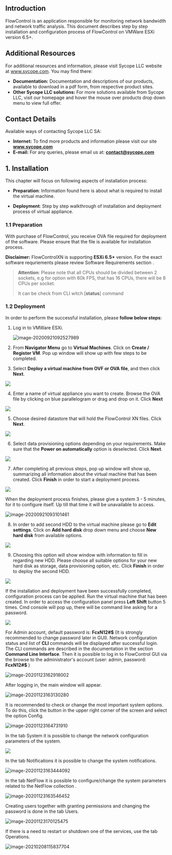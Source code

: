 ## Introduction

FlowControl is an application responsible for monitoring network bandwidth and network traffic analysis. This document describes step by step installation and configuration process of FlowControl on VMWare ESXi version 6.5+.	

## Additional Resources

For additional resources and information, please visit Sycope LLC website at www.sycope.com. You may find there:

-   **Documentation:** Documentation and descriptions of our products, available to download in a pdf form, from respective product sites.
-   **Other Sycope LLC solutions:** For more solutions available from Sycope LLC, visit our homepage and hover the mouse over products drop down menu to view full offer.





## Contact Details

Available ways of contacting Sycope LLC SA:

-   **Internet:** To find more products and information please visit our site **www.sycope.com**
-   **E-mail:** For any queries, please email us at: **contact@sycope.com**





## 1. Installation

This chapter will focus on following aspects of installation process:

-   **Preparation**: Information found here is about what is required to install the virtual machine.

-   **Deployment**: Step by step walkthrough of installation and deployment process of virtual appliance.



### 1.1 Preparation



With purchase of FlowControl, you receive OVA file required for deployment of the software. Please ensure that the file is available for installation process.

**Disclaimer:** FlowControlXN is supporting **ESXi 6.5+** version. For the exact software requriements please review Software Requirements section .



> **Attention**: Please note that all CPUs should be divided between 2 sockets, e.g for option with 60k FPS, that has 16 CPUs, there will be 8 CPUs per socket.
>
> It can be check from CLI witch [**status**] command





### 1.2 Deployment

In order to perform the successful installation, please **follow below steps**:

1.  Log in to VMWare ESXi.

    ![image-20200921092527989](./assets/image-20200921092527989.png)

2.  From **Navigator Menu** go to **Virtual Machines**. Click on **Create / Register VM**. Pop up window will show up with few steps to be completed.

3.  Select **Deploy a virtual machine from OVF or OVA file**, and then click **Next**.

![](./assets/image11.png)

4.  Enter a name of virtual appliance you want to create. Browse the OVA file by clicking on blue parallelogram or drag and drop on it. Click **Next**

![](./assets/image3.png)

5.  Choose desired datastore that will hold the FlowControl XN files. Click **Next**.

![](./assets/image12.png)

6.  Select data provisioning options depending on your requirements. Make sure that the **Power on automatically** option is deselected. Click **Next**.

![](./assets/image6.png)

7.  After completing all previous steps, pop up window will show up, summarizing all information about the virtual machine that has been created. Click **Finish** in order to start a deployment process.

![](./assets/image8.png)

When the deployment process finishes, please give a system 3 - 5 minutes, for it to configure itself. Up till that time it will be unavailable to access.

![image-20200921093101461](./assets/image-20200921093101461.png)

8.  In order to add second HDD to the virtual machine please go to **Edit settings**. Click on **Add hard disk** drop down menu and choose **New hard disk** from available options.

![](./assets/image1.png)

9.  Choosing this option will show window with information to fill in regarding new HDD. Please choose all suitable options for your new hard disk as storage, data provisioning option, etc. Click **Finish** in order to deploy the second HDD.

![](./assets/image4.png)



If the installation and deployment have been successfully completed, configuration process can be applied. Run the virtual machine that has been created. In order to access the configuration panel press **Left Shift** button 5 times. Cmd console will pop up, there will be command line asking for a password.

![](./assets/image2.png)

For Admin account, default password is: **FcxN12\#\$** (It is strongly recommended to change password later in GUI). Network configuration status and list of **CLI** commands will be displayed after successful login. The CLI commands are described in the documentation in the section **Command Line Interface**. Then it is possible to log in to FlowControl GUI via the browse to the administrator's account (user: admin, password: **FcxN12\#\$** )

![image-20201123162918002](./assets/image-20201123162918002.png)



After logging in, the main window will appear. 

![image-20201123163130280](./assets/image-20201123163130280.png)

It is recommended to check or change the most important system options. To do this, click the button in the upper right corner of the screen and select the option Config. 



![image-20201123164731910](./assets/image-20201123164731910.png)

In the tab System it is possible to change the network configuration parameters of the system.

![](./assets/image-20201123163330206.png)

In the tab Notifications it is possible to change the system notifications.

![image-20201123163444092](./assets/image-20201123163444092.png)

In the tab NetFlow it is possible to configure/change the system parameters related to the NetFlow collection .



![image-20201123163546452](./assets/image-20201123163546452.png)

Creating users together with granting permissions and changing the password is done in the tab Users.



![image-20201123170125475](./assets/image-20201123170125475.png)





If there is a need to restart or shutdown one of the services, use the tab Operations.

![image-20210208115837704](./assets/image-20210208115837704.png)

